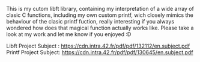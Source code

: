 This is my cutom libft library, containing my interpretation of a wide array of clasic C functions, including my own custom printf, wich closely mimics the behaviour of the clasic printf fuction, really interesting if you always wondered how does that magical function actually works like. Please take a look at my work and let me know if you enjoyed :D


Libft Project Subject : https://cdn.intra.42.fr/pdf/pdf/132112/en.subject.pdf
Printf Project Subject: https://cdn.intra.42.fr/pdf/pdf/130645/en.subject.pdf
